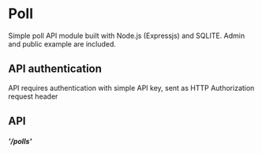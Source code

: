 # Poll 
Simple poll API module built with Node.js (Expressjs) and SQLITE. Admin and public example are included.

## API authentication
API requires authentication with simple API key, sent as HTTP Authorization request header

## API

##### '/polls'

